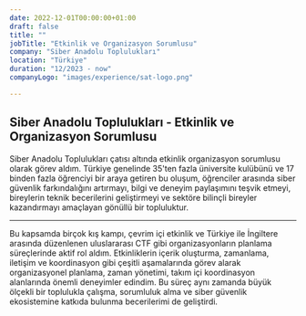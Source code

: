 ```yaml
---
date: 2022-12-01T00:00:00+01:00
draft: false
title: ""
jobTitle: "Etkinlik ve Organizasyon Sorumlusu"
company: "Siber Anadolu Toplulukları"
location: "Türkiye"
duration: "12/2023 - now"
companyLogo: "images/experience/sat-logo.png"

---
```

## Siber Anadolu Toplulukları - Etkinlik ve Organizasyon Sorumlusu

Siber Anadolu Toplulukları çatısı altında etkinlik organizasyon sorumlusu olarak görev aldım. Türkiye genelinde 35'ten fazla üniversite kulübünü ve 17 binden fazla öğrenciyi bir araya getiren bu oluşum, öğrenciler arasında siber güvenlik farkındalığını artırmayı, bilgi ve deneyim paylaşımını teşvik etmeyi, bireylerin teknik becerilerini geliştirmeyi ve sektöre bilinçli bireyler kazandırmayı amaçlayan gönüllü bir topluluktur. 

---
Bu kapsamda birçok kış kampı, çevrim içi etkinlik ve Türkiye ile İngiltere arasında düzenlenen uluslararası CTF gibi organizasyonların planlama süreçlerinde aktif rol aldım. 
Etkinliklerin içerik oluşturma, zamanlama, iletişim ve koordinasyon gibi çeşitli aşamalarında görev alarak organizasyonel planlama, zaman yönetimi, takım içi koordinasyon alanlarında önemli deneyimler edindim. Bu süreç aynı zamanda büyük ölçekli bir toplulukla çalışma, sorumluluk alma ve siber güvenlik ekosistemine katkıda bulunma becerilerimi de geliştirdi.